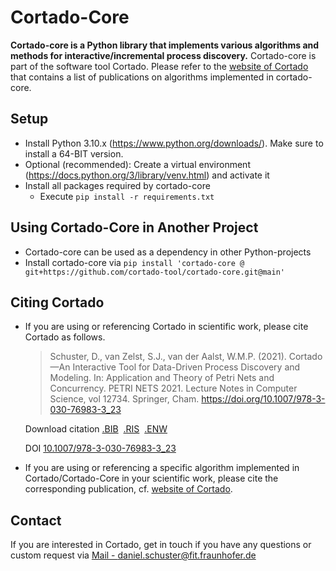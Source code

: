 # Cortado-Core

**Cortado-core is a Python library that implements various algorithms and methods for interactive/incremental process discovery.**
Cortado-core is part of the software tool Cortado.
Please refer to the [website of Cortado](https://cortado.fit.fraunhofer.de) that contains a list of publications on algorithms implemented in cortado-core. 

## Setup
* Install Python 3.10.x (https://www.python.org/downloads/). Make sure to install a 64-BIT version.
* Optional (recommended): Create a virtual environment (https://docs.python.org/3/library/venv.html) and activate it
* Install all packages required by cortado-core
  * Execute `pip install -r requirements.txt`

## Using Cortado-Core in Another Project
* Cortado-core can be used as a dependency in other Python-projects
* Install cortado-core via `pip install 'cortado-core @ git+https://github.com/cortado-tool/cortado-core.git@main'`


## Citing Cortado

* If you are using or referencing Cortado in scientific work, please cite Cortado as follows.

  > Schuster, D., van Zelst, S.J., van der Aalst, W.M.P. (2021). Cortado—An Interactive Tool for Data-Driven Process Discovery and Modeling. In: Application and Theory of Petri Nets and Concurrency. PETRI NETS 2021. Lecture Notes in Computer Science, vol 12734. Springer, Cham. https://doi.org/10.1007/978-3-030-76983-3_23

  Download citation 
  [.BIB](https://citation-needed.springer.com/v2/references/10.1007/978-3-030-76983-3_23?format=bibtex&flavour=citation)&nbsp;
  [.RIS](https://citation-needed.springer.com/v2/references/10.1007/978-3-030-76983-3_23?format=refman&flavour=citation)&nbsp;
  [.ENW](https://citation-needed.springer.com/v2/references/10.1007/978-3-030-76983-3_23?format=endnote&flavour=citation)

  DOI [10.1007/978-3-030-76983-3_23](https://doi.org/10.1007/978-3-030-76983-3_23)


* If you are using or referencing a specific algorithm implemented in Cortado/Cortado-Core in your scientific work, please cite the corresponding publication, cf. [website of Cortado](https://cortado.fit.fraunhofer.de).


## Contact

If you are interested in Cortado, get in touch if you have any questions or custom request via [Mail - daniel.schuster@fit.fraunhofer.de](mailto:daniel.schuster@fit.fraunhofer.de)


